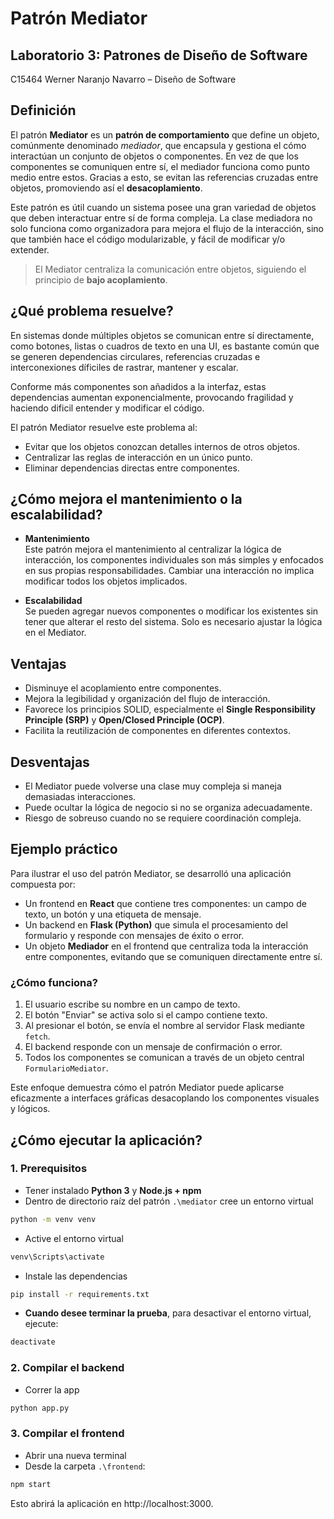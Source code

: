 # Patrón Mediator

## Laboratorio 3: Patrones de Diseño de Software

C15464 Werner Naranjo Navarro – Diseño de Software


## Definición

El patrón **Mediator** es un **patrón de comportamiento** que define un objeto, comúnmente denominado *mediador*, que encapsula y gestiona el cómo interactúan un conjunto de objetos o componentes. En vez de que los componentes se comuniquen entre sí, el mediador funciona como punto medio entre estos. Gracias a esto, se evitan las referencias cruzadas entre objetos, promoviendo así el **desacoplamiento**.

Este patrón es útil cuando un sistema posee una gran variedad de objetos que deben interactuar entre sí de forma compleja. La clase mediadora no solo funciona como organizadora para mejora el flujo de la interacción, sino que también hace el código modularizable, y fácil de modificar y/o extender.

> El Mediator centraliza la comunicación entre objetos, siguiendo el principio de **bajo acoplamiento**.


## ¿Qué problema resuelve?

En sistemas donde múltiples objetos se comunican entre sí directamente, como botones, listas o cuadros de texto en una UI, es bastante común que se generen dependencias circulares, referencias cruzadas e interconexiones díficiles de rastrar, mantener y escalar.

Conforme más componentes son añadidos a la interfaz, estas dependencias aumentan exponencialmente, provocando fragilidad y haciendo dificil entender y modificar el código.

El patrón Mediator resuelve este problema al:
- Evitar que los objetos conozcan detalles internos de otros objetos.
- Centralizar las reglas de interacción en un único punto.
- Eliminar dependencias directas entre componentes.

## ¿Cómo mejora el mantenimiento o la escalabilidad?

- **Mantenimiento**  
  Este patrón mejora el mantenimiento al centralizar la lógica de interacción, los componentes individuales son más simples y enfocados en sus propias responsabilidades. Cambiar una interacción no implica modificar todos los objetos implicados.

- **Escalabilidad**  
  Se pueden agregar nuevos componentes o modificar los existentes sin tener que alterar el resto del sistema. Solo es necesario ajustar la lógica en el Mediator.

## Ventajas

- Disminuye el acoplamiento entre componentes.  
- Mejora la legibilidad y organización del flujo de interacción.  
- Favorece los principios SOLID, especialmente el **Single Responsibility Principle (SRP)** y **Open/Closed Principle (OCP)**.  
- Facilita la reutilización de componentes en diferentes contextos.  

## Desventajas

- El Mediator puede volverse una clase muy compleja si maneja demasiadas interacciones.  
- Puede ocultar la lógica de negocio si no se organiza adecuadamente.  
- Riesgo de sobreuso cuando no se requiere coordinación compleja.

## Ejemplo práctico

Para ilustrar el uso del patrón Mediator, se desarrolló una aplicación compuesta por:

- Un frontend en **React** que contiene tres componentes: un campo de texto, un botón y una etiqueta de mensaje.
- Un backend en **Flask (Python)** que simula el procesamiento del formulario y responde con mensajes de éxito o error.
- Un objeto **Mediador** en el frontend que centraliza toda la interacción entre componentes, evitando que se comuniquen directamente entre sí.

### ¿Cómo funciona?

1. El usuario escribe su nombre en un campo de texto.
2. El botón "Enviar" se activa solo si el campo contiene texto.
3. Al presionar el botón, se envía el nombre al servidor Flask mediante `fetch`.
4. El backend responde con un mensaje de confirmación o error.
5. Todos los componentes se comunican a través de un objeto central `FormularioMediator`.

Este enfoque demuestra cómo el patrón Mediator puede aplicarse eficazmente a interfaces gráficas desacoplando los componentes visuales y lógicos.

## ¿Cómo ejecutar la aplicación?

### 1. Prerequisitos

- Tener instalado **Python 3** y **Node.js + npm**
- Dentro de directorio raíz del patrón `.\mediator` cree un entorno virtual
```bash
python -m venv venv
```

- Active el entorno virtual
```bash
venv\Scripts\activate
```

- Instale las dependencias
```bash
pip install -r requirements.txt
```

- **Cuando desee terminar la prueba**, para desactivar el entorno virtual, ejecute:
```bash
deactivate
```

### 2. Compilar el backend

- Correr la app
```bash
python app.py
```

### 3. Compilar el frontend

- Abrir una nueva terminal
- Desde la carpeta `.\frontend`:
```bash
npm start
```
Esto abrirá la aplicación en http://localhost:3000.

